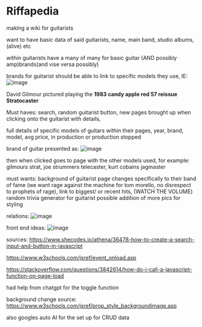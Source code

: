 # Riffapedia

making a wiki for guitarists

want to have basic data of said guitarists, name, main band, studio albums, (alive) etc

within guitarists have a many of many for basic guitar (AND possibly amp)brands(and vise versa possibly)

brands for guitarist should be able to link to specific models they use, IE:
![image](https://github.com/user-attachments/assets/efb8839b-565c-4c9f-b634-4ae41767da18)


David Gilmour pictured playing the **1983 candy apple red 57 reissue Stratocaster**

Must haves: search, random guitarist button, new pages brought up when clicking onto the guitarist with details,

full details of specific models of guitars within their pages, year, brand, model, avg price, in production or production stopped

brand of guitar presented as:
![image](https://github.com/user-attachments/assets/bf547579-5fa2-4c72-9c60-3fb0e2322d4b)

then when clicked goes to page with the other models used, for example: gilmours strat, joe strummers telecaster, kurt cobains jagmaster



must wants: background of guitarist page changes specifically to their band of fame (we want rage against the machine for tom morello, no disrespect to prophets of rage),
link to biggest/ or recent hits, (WATCH THE VOLUME)
random trivia generator for guitarist
possible addition of more pics for styling

relations:
![image](https://github.com/user-attachments/assets/9f95e523-cbfa-48b1-98b6-d219796aef27)

front end ideas:
![image](https://github.com/user-attachments/assets/550e022c-d495-4d39-9b41-5195063851df)


sources:
https://www.shecodes.io/athena/36478-how-to-create-a-search-input-and-button-in-javascript

https://www.w3schools.com/jsref/event_onload.asp

https://stackoverflow.com/questions/3842614/how-do-i-call-a-javascript-function-on-page-load

had help from chatgpt for the toggle function

background change source:
https://www.w3schools.com/jsref/prop_style_backgroundimage.asp

also googles auto AI for the set up for CRUD data